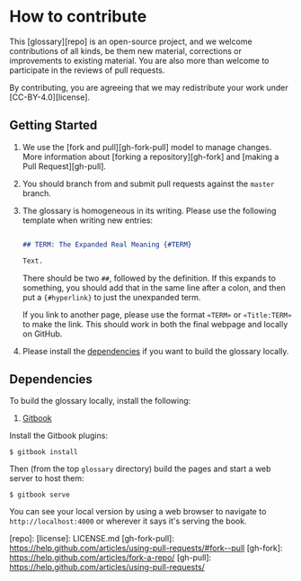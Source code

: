 # How to contribute

This [glossary][repo] is an open-source project, and we welcome contributions of all kinds,
be them new material, corrections or improvements to existing material.
You are also more than welcome to participate in the reviews of pull requests.

By contributing, you are agreeing that we may redistribute your work under [CC-BY-4.0][license].


## Getting Started

1.  We use the [fork and pull][gh-fork-pull] model to manage changes. More information
    about [forking a repository][gh-fork] and [making a Pull Request][gh-pull].

2. You should branch from and submit pull requests against the `master` branch.

3. The glossary is homogeneous in its writing. Please use the following template when writing new entries:

   ```markdown

   ## TERM: The Expanded Real Meaning {#TERM}

   Text.
   ```

   There should be two `##`, followed by the definition. If this expands to something,
   you should add that in the same line after a colon, and then put a `{#hyperlink}` to just the unexpanded term.
   
   If you link to another page, please use the format `«TERM»` or `«Title:TERM»` to make the link. This should work in both the final webpage and locally on GitHub.

4.  Please install the [dependencies](#dependencies) if you want to build the glossary locally.


## Dependencies

To build the glossary locally, install the following:

1. [Gitbook](https://github.com/GitbookIO/gitbook/blob/master/docs/setup.md)

Install the Gitbook plugins:

```shell
$ gitbook install
```

Then (from the top `glossary` directory) build the pages and start a web server to host them:

```shell
$ gitbook serve
```
You can see your local version by using a web browser to navigate to `http://localhost:4000` or wherever it says it's serving the book.


[repo]: 
[license]: LICENSE.md
[gh-fork-pull]: https://help.github.com/articles/using-pull-requests/#fork--pull
[gh-fork]: https://help.github.com/articles/fork-a-repo/
[gh-pull]: https://help.github.com/articles/using-pull-requests/

